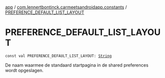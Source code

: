 [app](../index.md) / [com.lennertbontinck.carmeetsandroidapp.constants](index.md) / [PREFERENCE_DEFAULT_LIST_LAYOUT](./-p-r-e-f-e-r-e-n-c-e_-d-e-f-a-u-l-t_-l-i-s-t_-l-a-y-o-u-t.md)

# PREFERENCE_DEFAULT_LIST_LAYOUT

`const val PREFERENCE_DEFAULT_LIST_LAYOUT: `[`String`](https://kotlinlang.org/api/latest/jvm/stdlib/kotlin/-string/index.html)

De naam waarmee de standaard startpagina in de shared preferences wordt opgeslagen.

